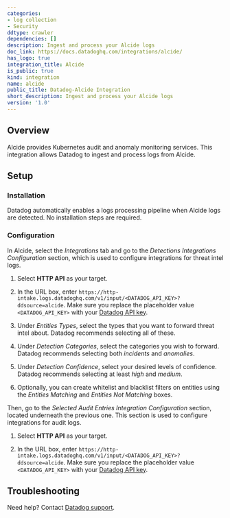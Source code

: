 ```yaml
---
categories:
- log collection
- Security
ddtype: crawler
dependencies: []
description: Ingest and process your Alcide logs
doc_link: https://docs.datadoghq.com/integrations/alcide/
has_logo: true
integration_title: Alcide
is_public: true
kind: integration
name: alcide
public_title: Datadog-Alcide Integration
short_description: Ingest and process your Alcide logs
version: '1.0'
---
```


## Overview

Alcide provides Kubernetes audit and anomaly monitoring services. This integration allows Datadog to ingest and process logs from Alcide.

## Setup


### Installation

Datadog automatically enables a logs processing pipeline when Alcide logs are detected. No installation steps are required.

### Configuration

In Alcide, select the *Integrations* tab and go to the *Detections Integrations Configuration* section, which is used to configure integrations for threat intel logs.

1. Select **HTTP API** as your target.

2. In the URL box, enter `https://http-intake.logs.datadoghq.com/v1/input/<DATADOG_API_KEY>?ddsource=alcide`. Make sure you replace the placeholder value `<DATADOG_API_KEY>` with your [Datadog API key][1].

3. Under *Entities Types*, select the types that you want to forward threat intel about. Datadog recommends selecting all of these.

4. Under *Detection Categories*, select the categories you wish to forward. Datadog recommends selecting both *incidents* and *anomalies*.

5. Under *Detection Confidence*, select your desired levels of confidence. Datadog recommends selecting at least *high* and *medium*.

6. Optionally, you can create whitelist and blacklist filters on entities using the *Entities Matching* and *Entities Not Matching* boxes.

Then, go to the *Selected Audit Entries Integration Configuration* section, located underneath the previous one. This section is used to configure integrations for audit logs.

1. Select **HTTP API** as your target.

2. In the URL box, enter `https://http-intake.logs.datadoghq.com/v1/input/<DATADOG_API_KEY>?ddsource=alcide`. Make sure you replace the placeholder value `<DATADOG_API_KEY>` with your [Datadog API key][1].

## Troubleshooting

Need help? Contact [Datadog support][2].

[1]: https://app.datadoghq.com/account/settings#api
[2]: /help
